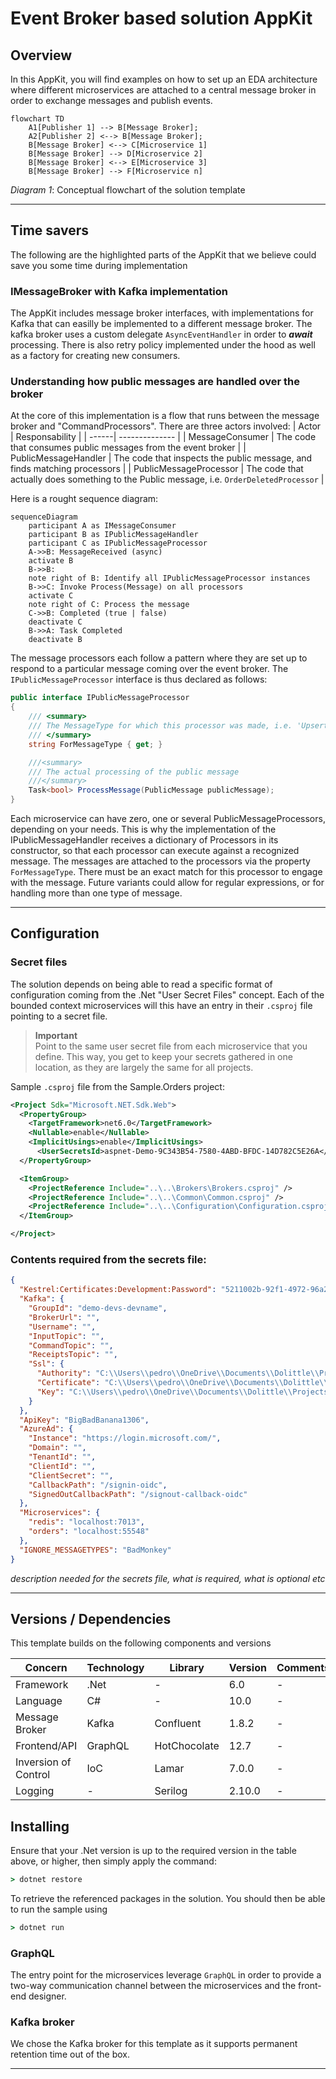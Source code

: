 # Event Broker based solution AppKit



## Overview
In this AppKit, you will find examples on how to set up an EDA architecture where different microservices are attached to a central message broker in order to exchange messages and publish events. 

```mermaid
flowchart TD
    A1[Publisher 1] --> B[Message Broker];
    A2[Publisher 2] <--> B[Message Broker];    
    B[Message Broker] <--> C[Microservice 1]
    B[Message Broker] --> D[Microservice 2]    
    B[Message Broker] <--> E[Microservice 3]
    B[Message Broker] --> F[Microservice n]
```
*Diagram 1*: Conceptual flowchart of the solution template

----

## Time savers
The following are the highlighted parts of the AppKit that we believe could save you some time during implementation

### IMessageBroker with Kafka implementation
The AppKit includes message broker interfaces, with implementations for Kafka that can easilly be implemented to a different message broker. The kafka broker uses a custom delegate `AsyncEventHandler` in order to ***await*** processing. There is also retry policy implemented under the hood as well as a factory for creating new consumers.


### Understanding how public messages are handled over the broker
At the core of this implementation is a flow that runs between the message broker and "CommandProcessors". There are three actors involved: 
| Actor | Responsability |
| ------| -------------- |
| MessageConsumer | The code that consumes public messages from the event broker |
| PublicMessageHandler | The code that inspects the public message, and finds matching processors |
| PublicMessageProcessor | The code that actually does something to the Public message, i.e. `OrderDeletedProcessor` |

Here is a rought sequence diagram: 

```mermaid
sequenceDiagram
    participant A as IMessageConsumer
    participant B as IPublicMessageHandler
    participant C as IPublicMessageProcessor
    A->>B: MessageReceived (async)
    activate B
    B->>B: 
    note right of B: Identify all IPublicMessageProcessor instances
    B->>C: Invoke Process(Message) on all processors
    activate C
    note right of C: Process the message
    C->>B: Completed (true | false)
    deactivate C
    B->>A: Task Completed
    deactivate B
```
The message processors each follow a pattern where they are set up to respond to a particular message coming over the event broker. The `IPublicMessageProcessor` interface is thus declared as follows: 

```csharp
public interface IPublicMessageProcessor
{
    /// <summary>
    /// The MessageType for which this processor was made, i.e. 'UpsertOrder'
    /// </summary>
    string ForMessageType { get; }

    ///<summary>
    /// The actual processing of the public message
    ///</summary>
    Task<bool> ProcessMessage(PublicMessage publicMessage);
}
```
Each microservice can have zero, one or several PublicMessageProcessors, depending on your needs. This is why the implementation of the IPublicMessageHandler receives a dictionary of Processors in its constructor, so that each processor can execute against a recognized message. The messages are attached to the processors via the property `ForMessageType`. There must be an exact match for this processor to engage with the message. Future variants could allow for regular expressions, or for handling more than one type of message.

----

## Configuration

### Secret files
The solution depends on being able to read a specific format of configuration coming from the .Net "User Secret Files" concept.
Each of the bounded context microservices will this have an entry in their `.csproj` file pointing to a secret file. 
> **Important**<br  />
> Point to the same user secret file from each microservice that you define. This way, you get to keep your secrets gathered
> in one location, as they are largely the same for all projects.

Sample `.csproj` file from the Sample.Orders project: 
```xml
<Project Sdk="Microsoft.NET.Sdk.Web">
  <PropertyGroup>
	<TargetFramework>net6.0</TargetFramework>
	<Nullable>enable</Nullable>
	<ImplicitUsings>enable</ImplicitUsings>
	  <UserSecretsId>aspnet-Demo-9C343B54-7580-4ABD-BFDC-14D782C5E26A</UserSecretsId>
  </PropertyGroup>

  <ItemGroup>
	<ProjectReference Include="..\..\Brokers\Brokers.csproj" />
	<ProjectReference Include="..\..\Common\Common.csproj" />
	<ProjectReference Include="..\..\Configuration\Configuration.csproj" />
  </ItemGroup>

</Project>
```
### Contents required from the secrets file: 

```json
{
  "Kestrel:Certificates:Development:Password": "5211002b-92f1-4972-96a2-143ec0163d3d",
  "Kafka": {
    "GroupId": "demo-devs-devname",
    "BrokerUrl": "",
    "Username": "",
    "InputTopic": "",
    "CommandTopic": "",
    "ReceiptsTopic": "",
    "Ssl": {
      "Authority": "C:\\Users\\pedro\\OneDrive\\Documents\\Dolittle\\Projects\\DEMO\\dev_ca.pem",
      "Certificate": "C:\\Users\\pedro\\OneDrive\\Documents\\Dolittle\\Projects\\DEMO\\dev_certificate.pem",
      "Key": "C:\\Users\\pedro\\OneDrive\\Documents\\Dolittle\\Projects\\DEMO\\dev_accessKey.pem"
    }
  },
  "ApiKey": "BigBadBanana1306",
  "AzureAd": {
    "Instance": "https://login.microsoft.com/",
    "Domain": "",
    "TenantId": "",
    "ClientId": "",
    "ClientSecret": "",
    "CallbackPath": "/signin-oidc",
    "SignedOutCallbackPath": "/signout-callback-oidc"
  },
  "Microservices": {
    "redis": "localhost:7013",
    "orders": "localhost:55548"
  },
  "IGNORE_MESSAGETYPES": "BadMonkey"
}
```
*description needed for the secrets file, what is required, what is optional etc*

----


## Versions / Dependencies
This template builds on the following components and versions

| Concern              | Technology | Library      | Version | Comments | 
| -------------------- | ---------- | ------------ | ------- | -------- |
| Framework            | .Net       | -            | 6.0     | -        | 
| Language             | C#         | -            | 10.0    | -        | 
| Message Broker       | Kafka      | Confluent    | 1.8.2   | -        |
| Frontend/API         | GraphQL    | HotChocolate | 12.7    | -        |
| Inversion of Control | IoC        | Lamar        | 7.0.0   | -        | 
| Logging              | -          | Serilog      | 2.10.0  | -        |

## Installing
Ensure that your .Net version is up to the required version in the table above, or higher, then simply apply the command: 

```cmd
> dotnet restore
```

To retrieve the referenced packages in the solution. You should then be able to run the sample using

```cmd
> dotnet run 
```

### GraphQL
The entry point for the microservices leverage `GraphQL` in order to provide a two-way communication channel between the microservices and the front-end designer. 

### Kafka broker
We chose the Kafka broker for this template as it supports permanent retention time out of the box. 

----



